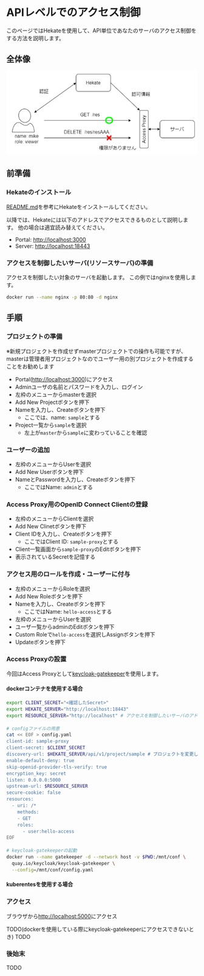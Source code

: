 # APIレベルでのアクセス制御

このページではHekateを使用して、API単位であなたのサーバのアクセス制御をする方法を説明します。

## 全体像

![イメージ図](../assets/access_ctrl_image.png)

## 前準備

### Hekateのインストール

[README.md](../../README.md)を参考にHekateをインストールしてください。

以降では、Hekateには以下のアドレスでアクセスできるものとして説明します。
他の場合は適宜読み替えてください。

- Portal: [http://localhost:3000](http://localhost:3000)
- Server: [http://localhost:18443](http://localhost:18443)

### アクセスを制御したいサーバ(リソースサーバ)の準備

アクセスを制御したい対象のサーバを起動します。
この例ではnginxを使用します。

```bash
docker run --name nginx -p 80:80 -d nginx
```

## 手順

### プロジェクトの準備

※新規プロジェクトを作成せずmasterプロジェクトでの操作も可能ですが、masterは管理者用プロジェクトなのでユーザー用の別プロジェクトを作成することをお勧めします

- Portal([http://localhost:3000](http://localhost:3000))にアクセス
- Adminユーザの名前とパスワードを入力し、ログイン
- 左枠のメニューからmasterを選択
- Add New Projectボタンを押下
- Nameを入力し、Createボタンを押下
  - ここでは、name: `sample`とする
- Project一覧から`sample`を選択
  - 左上が`master`から`sample`に変わっていることを確認

### ユーザーの追加

- 左枠のメニューからUserを選択
- Add New Userボタンを押下
- NameとPasswordを入力し、Createボタンを押下
  - ここではName: `admin`とする

### Access Proxy用のOpenID Connect Clientの登録

- 左枠のメニューからClientを選択
- Add New Clinetボタンを押下
- Client IDを入力し、Createボタンを押下
  - ここではClient ID: `sample-proxy`とする
- Client一覧画面から`sample-proxy`のEditボタンを押下
- 表示されているSecretを記憶する

### アクセス用のロールを作成・ユーザーに付与

- 左枠のメニューからRoleを選択
- Add New Roleボタンを押下
- Nameを入力し、Createボタンを押下
  - ここではName: `hello-access`とする
- 左枠のメニューからUserを選択
- ユーザ一覧からadminのEditボタンを押下
- Custom Roleで`hello-access`を選択しAssignボタンを押下
- Updateボタンを押下

### Access Proxyの設置

今回はAccess Proxyとして[keycloak-gatekeeper](https://github.com/keycloak/keycloak-gatekeeper)を使用します。

#### dockerコンテナを使用する場合

```bash
export CLIENT_SECRET="<確認したSecret>"
export HEKATE_SERVER="http://localhost:18443"
export RESOURCE_SERVER="http://localhost" # アクセスを制御したいサーバのアドレス

# configファイルの用意
cat << EOF > config.yaml
client-id: sample-proxy
client-secret: $CLIENT_SECRET
discovery-url: $HEKATE_SERVER/api/v1/project/sample # プロジェクトを変更した場合は適宜修正してください
enable-default-deny: true
skip-openid-provider-tls-verify: true
encryption_key: secret
listen: 0.0.0.0:5000
upstream-url: $RESOURCE_SERVER
secure-cookie: false
resources:
  - uri: /*
    methods:
    - GET
    roles:
      - user:hello-access
EOF

# keycloak-gatekeeperの起動
docker run --name gatekeeper -d --network host -v $PWD:/mnt/conf \
  quay.io/keycloak/keycloak-gatekeeper \
  --config=/mnt/conf/config.yaml
```

#### kuberentesを使用する場合

### アクセス

ブラウザから[http://localhost:5000](http://localhost:5000)にアクセス

TODO(dockerを使用している際にkeycloak-gatekeeperにアクセスできないとき)
TODO

### 後始末

TODO
